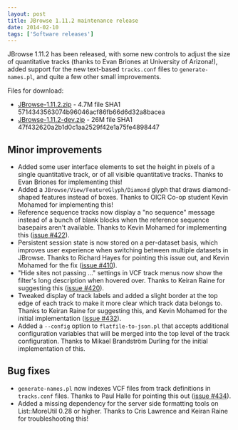 ```yaml
---
layout: post
title: JBrowse 1.11.2 maintenance release
date: 2014-02-10
tags: ['Software releases']
---
```


JBrowse 1.11.2 has been released, with some new controls to adjust the size of
quantitative tracks (thanks to Evan Briones at University of Arizona!), added
support for the new text-based `tracks.conf` files to `generate-names.pl`, and
quite a few other small improvements.

Files for download:

- [JBrowse-1.11.2.zip](/wordpress/wp-content/plugins/download-monitor/download.php?id=91 'download JBrowse-1.11.2.zip') -
  4.7M file SHA1 5714343563074b96046acf86fb66d6d32a8bacea
- [JBrowse-1.11.2-dev.zip](http://jbrowse.org/wordpress/wp-content/plugins/download-monitor/download.php?id=92 'download JBrowse-1.11.2-dev.zip') -
  26M file SHA1 47f432620a2b1d0c1aa2529f42e1a75fe4898447

## Minor improvements

- Added some user interface elements to set the height in pixels of a single
  quantitative track, or of all visible quantitative tracks. Thanks to Evan
  Briones for implementing this!
- Added a `JBrowse/View/FeatureGlyph/Diamond` glyph that draws diamond-shaped
  features instead of boxes. Thanks to OICR Co-op student Kevin Mohamed for
  implementing this!
- Reference sequence tracks now display a "no sequence" message instead of a
  bunch of blank blocks when the reference sequence basepairs aren't available.
  Thanks to Kevin Mohamed for implementing this
  ([issue #422](https://github.com/gmod/jbrowse/issues/422)).
- Persistent session state is now stored on a per-dataset basis, which improves
  user experience when switching between multiple datasets in JBrowse. Thanks to
  Richard Hayes for pointing this issue out, and Kevin Mohamed for the fix
  ([issue #410](https://github.com/gmod/jbrowse/issues/410)).
- "Hide sites not passing ..." settings in VCF track menus now show the filter's
  long description when hovered over. Thanks to Keiran Raine for suggesting this
  ([issue #420](https://github.com/gmod/jbrowse/issues/420)).
- Tweaked display of track labels and added a slight border at the top edge of
  each track to make it more clear which track data belongs to. Thanks to Keiran
  Raine for suggesting this, and Kevin Mohamed for the initial implementation
  ([issue #432](https://github.com/gmod/jbrowse/issues/432)).
- Added a `--config` option to `flatfile-to-json.pl` that accepts additional
  configuration variables that will be merged into the top level of the track
  configuration. Thanks to Mikael Brandström Durling for the initial
  implementation of this.

## Bug fixes

- `generate-names.pl` now indexes VCF files from track definitions in
  `tracks.conf` files. Thanks to Paul Halle for pointing this out
  ([issue #434](https://github.com/gmod/jbrowse/issues/434)).
- Added a missing dependency for the server side formatting tools on
  List::MoreUtil 0.28 or higher. Thanks to Cris Lawrence and Keiran Raine for
  troubleshooting this!

